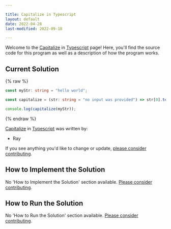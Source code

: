 ```yaml
---

title: Capitalize in Typescript
layout: default
date: 2022-04-28
last-modified: 2022-09-18

---
```


Welcome to the [Capitalize](https://sampleprograms.io/projects/capitalize) in [Typescript](https://sampleprograms.io/languages/typescript) page! Here, you'll find the source code for this program as well as a description of how the program works.

## Current Solution

{% raw %}

```typescript
const myStr: string = "hello world";

const capitalize = (str: string = "no input was provided") => str[0].toUpperCase() + str.slice(1);

console.log(capitalize(myStr));
```

{% endraw %}

[Capitalize](https://sampleprograms.io/projects/capitalize) in [Typescript](https://sampleprograms.io/languages/typescript) was written by:

- Ray

If you see anything you'd like to change or update, [please consider contributing](https://github.com/TheRenegadeCoder/sample-programs).

## How to Implement the Solution

No 'How to Implement the Solution' section available. [Please consider contributing](https://github.com/TheRenegadeCoder/sample-programs-website).

## How to Run the Solution

No 'How to Run the Solution' section available. [Please consider contributing](https://github.com/TheRenegadeCoder/sample-programs-website).